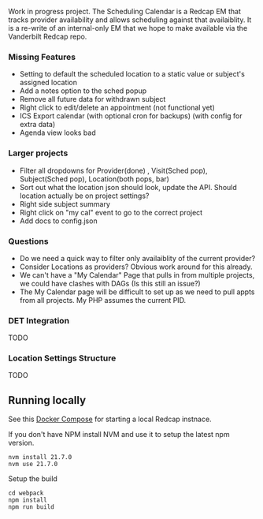 Work in progress project. The Scheduling Calendar is a Redcap EM that tracks provider availability and allows scheduling against that availaiblity. It is a re-write of an internal-only EM that we hope to make available via the Vanderbilt Redcap repo.

### Missing Features

* Setting to default the scheduled location to a static value or subject's assigned location
* Add a notes option to the sched popup
* Remove all future data for withdrawn subject
* Right click to edit/delete an appointment (not functional yet)
* ICS Export calendar (with optional cron for backups) (with config for extra data)
* Agenda view looks bad

### Larger projects

* Filter all dropdowns for Provider(done) , Visit(Sched pop), Subject(Sched pop), Location(both pops, bar)
* Sort out what the location json should look, update the API. Should location actually be on project settings?
* Right side subject summary
* Right click on "my cal" event to go to the correct project
* Add docs to config.json

### Questions

* Do we need a quick way to filter only availaiblity of the current provider?
* Consider Locations as providers? Obvious work around for this already.
* We can't have a "My Calendar" Page that pulls in from multiple projects, we could have clashes with DAGs (Is this still an issue?)
* The My Calendar page will be difficult to set up as we need to pull appts from all projects. My PHP assumes the current PID.

### DET Integration

TODO

### Location Settings Structure

TODO

## Running locally

See this [Docker Compose](https://github.com/123andy/redcap-docker-compose) for starting a local Redcap instnace.

If you don't have NPM install NVM and use it to setup the latest npm version.

```
nvm install 21.7.0
nvm use 21.7.0
```

Setup the build

```
cd webpack
npm install
npm run build
```
